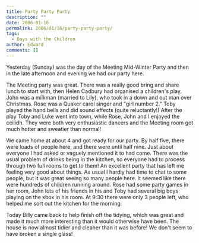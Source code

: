 ```yaml
---
title: Party Party Party
description: ""
date: 2006-01-16
permalink: 2006/01/16/party-party-party/
tags:
  - Days with the Children
author: Edward
comments: []
---
```


Yesterday (Sunday) was the day of the Meeting Mid-Winter Party and then
in the late afternoon and evening we had our party here.

The Meeting party was great. There was a really good bring and share
lunch to start with, then Helen Cadbury had organised a children\'s
play. John was a milkman (married to Lily), who took in a down and out
man over Christmas. Rose was a Quaker carol singer and \"girl number
2.\" Toby played the hand bells and did sound effects (quite
reluctantly!) After the play Toby and Luke went into town, while Rose,
John and I enjoyed the ceilidh. They were both very enthusiastic dancers
and the Meeting room got much hotter and sweatier than normal!

We came home at about 4 and got ready for our party. By half five, there
were loads of people here, and there were until half nine. Just about
everyone I had asked or vaguely mentioned it to had come. There was the
usual problem of drinks being in the kitchen, so everyone had to process
through two full rooms to get to them! An excellent party that has left
me feeling very good about things. As usual I hardly had time to chat to
some people, but it was great seeing so many people here. It seemed like
there were hundreds of children running around. Rose had some party
games in her room, John lots of his friends in his and Toby had several
big boys playing on the xbox in his room. At 9:30 there were only 3
people left, who helped me sort out the kitchen for the morning.

Today Billy came back to help finish off the tidying, which was great
and made it much more interesting than it would otherwise have been. The
house is now almost tidier and cleaner than it was before! We don\'t
seem to have broken a single glass!


